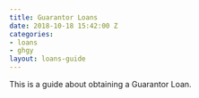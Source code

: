 ```yaml
---
title: Guarantor Loans
date: 2018-10-18 15:42:00 Z
categories:
- loans
- ghgy
layout: loans-guide
---
```


This is a guide about obtaining a Guarantor Loan.